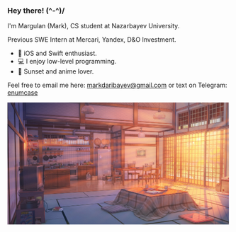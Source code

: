### Hey there! (^-^)/

I'm Margulan (Mark), CS student at Nazarbayev University.

Previous SWE Intern at Mercari, Yandex, D&O Investment.

- 🍎 iOS and Swift enthusiast. 
- 💻 I enjoy low-level programming.
- 🌇 Sunset and anime lover.

Feel free to email me here: markdaribayev@gmail.com or text on Telegram: [enumcase](https://t.me/enumcase)

<img src="https://github.com/enumcase/enumcase/blob/main/assets/background.jpg" width="500">
